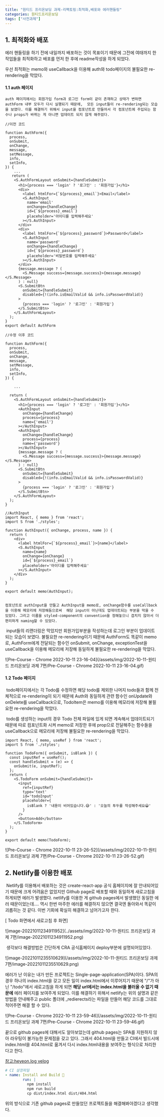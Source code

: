 ```yaml
---
title: "원티드 프리온보딩 과제-리팩토링:최적화,배포와 에러핸들링"
categories: 원티드프리온보딩
tags: ["사전과제"]
---
```






## 1. 최적화와 배포

 에러 핸들링을 하기 전에 내일까지 배포하는 것이 목표이기 때문에 그전에 여태까지 한 작업들을 최적화하고 배포를 먼저 한 후에 readme작성을 하게 되었다. 

우선 최적화는 memo와 useCallback을 이용해 auth와 todo페이지의 불필요한 re-rendering을 막았다. 

 #### 1.1 auth 페이지

 	auth 페이지에서는 회원가입 form과 로그인 form이 같이 존재하고 상태가 변하면 authForm 내부 모두가 다시 실행되기 때문에,  모든 input들이 re-rendering되는 모습을 보였다. 이를 해결하기 위해서 input을 컴포넌트로 만들어서 각 컴포넌트에 주입되는 함수나 props가 바뀌는 게 아니면 업데이트 되지 않게 해주었다.



```react
//이전 코드

function AuthForm({
  process,
  onSubmit,
  onChange,
  message,
  setMessage,
  info,
  setInfo,
}) {
	...
   return (
    <S.AuthFormLayout onSubmit={handleSubmit}>
      <h1>{process === 'login' ? '로그인' : '회원가입'}</h1>
      <div>
        <label htmlFor={`${process}_email`}>Email</label>
        <S.AuthInput
          name='email'
          onChange={handleChange}
          id={`${process}_email`}
          placeholder='아이디를 입력해주세요'
        ></S.AuthInput>
      </div>
      <div>
        <label htmlFor={`${process}_password`}>Password</label>
        <S.AuthInput
          name='password'
          onChange={handleChange}
          id={`${process}_password`}
          placeholder='비밀번호를 입력해주세요'
        ></S.AuthInput>
      </div>
      {message.message ? (
        <S.Message success={message.success}>{message.message}</S.Message>
      ) : null}
      <S.SubmitBtn
        onSubmit={handleSubmit}
        disabled={!(info.isEmailValid && info.isPasswordValid)}
      >
        {process === 'login' ? '로그인' : '회원가입'}
      </S.SubmitBtn>
    </S.AuthFormLayout>
  );
}
export default AuthForm

//수정 이후 코드

function AuthForm({
  process,
  onSubmit,
  onChange,
  message,
  setMessage,
  info,
  setInfo,
}) {
    
	...
    
  return (
    <S.AuthFormLayout onSubmit={handleSubmit}>
      <h1>{process === 'login' ? '로그인' : '회원가입'}</h1>
      <AuthInput
        onChange={handleChange}
        process={process}
        name={'email'}
      ></AuthInput>
      <AuthInput
        onChange={handleChange}
        process={process}
        name={'password'}
      ></AuthInput>
      {message.message ? (
        <S.Message success={message.success}>{message.message}</S.Message>
      ) : null}
      <S.SubmitBtn
        onSubmit={handleSubmit}
        disabled={!(info.isEmailValid && info.isPasswordValid)}
      >
        {process === 'login' ? '로그인' : '회원가입'}
      </S.SubmitBtn>
    </S.AuthFormLayout>
  );
}

//AuthInput
import React, { memo } from 'react';
import S from './styles';

function AuthInput({ onChange, process, name }) {
  return (
    <div>
      <label htmlFor={`${process}_email`}>{name}</label>
      <S.AuthInput
        name={name}
        onChange={onChange}
        id={`${process}_email`}
        placeholder='아이디를 입력해주세요'
      ></S.AuthInput>
    </div>
  );
}

export default memo(AuthInput);


```



 	컴포넌트로 authInput을 만들고 AuthInput을 memo로, onChange함수를 useCallback을 이용해 메모리에 저장해둠으로써  해당 input이 아닌데도 업데이트되는 부분을 막을 수 있었다. 그리고 이름을 styled-component의 convention을 정해놓으니 겹치지 않아서 더 편리하게 naming할 수 있었다. 



​	input들의 리랜더링은 막았지만 회원가입부분을 작성하는데 로그인 부분이 업데이트 되는 모습이 보였다. 불필요한 re-rendering이기 때문에 AuthForm도 똑같이 memo로, AuthForm에게 전달되는 함수인 onSubmit, onChange, exceptionTest을 useCallback을 이용해 메모리에 저장해 동일하게 불필요한 re-rendering을 막았다.

![Pre-Course - Chrome 2022-10-11 23-16-04](/assets/img/2022-10-11-원티드 프리온보딩 과제 7편/Pre-Course - Chrome 2022-10-11 23-16-04.gif)

#### 1.2 Todo 페이지

​	 todo페이지에서는 각 Todo를 수정하면 해당 todo를 제외한 나머지 todo들과 함께 전체적으로 re-rendering이 되기 때문에 Auth와 동일하게 관련 함수인 onUpdate와 onDelete를 useCallback으로, TodoItem은 memo를 이용해 메모리에 저장해 불필요한 re-rendering을 막았다. 

​	todo를 생성하는 input의 경우 Todo 전체 파일에 있게 되면 계속해서 업데이트되기 때문에 따로 컴포넌트화 시켜 memo로 저장한 후에 prop으로 전달해주는 함수들을 useCallback으로 메모리에 저장해  불필요한 re-rendering을 막았다.



```react
import React, { memo, useRef } from 'react';
import S from './styles';

function TodoForm({ onSubmit, isBlank }) {
  const inputRef = useRef();
  const handleSubmit = (e) => {
    onSubmit(e, inputRef);
  };
  return (
    <S.TodoForm onSubmit={handleSubmit}>
      <input
        ref={inputRef}
        type='text'
        id='todoInput'
        placeholder={
          isBlank ? '내용이 비어있습니다.😅' : '오늘의 투두를 작성해주세요😀'
        }
      />
      <button>Add</button>
    </S.TodoForm>
  );
}

export default memo(TodoForm);

```



![Pre-Course - Chrome 2022-10-11 23-26-52](/assets/img/2022-10-11-원티드 프리온보딩 과제 7편/Pre-Course - Chrome 2022-10-11 23-26-52.gif)

 



## 2. Netlify를 이용한 배포

​	Netlify를 이용해서 배포하는 것은 create-react-app 공식 홈페이지에 잘 안내되어있기 때문에 크게 어려움은 없었지만 Github page로 배포할 때와 동일하게 새로고침을 하게되면 에러가 발생했다. netlify를 이용한 게 github pages에서 발생했던 동일한 에러 때문이었는데.... 역시 한번 마주한 에러를 해결하지 않으면 결국엔 돌아와서 똑같이 괴롭히는 것 같다. 이번 기회에 확실히 해결하고 넘어가고자 한다.  

[ Todo 화면에서 새로고침 후 화면]

![image-20221011234911952](../assets/img/2022-10-11-원티드 프리온보딩 과제 7편/image-20221011234911952.png)



​	생각보다 해결방법은 간단하게 CRA 공식홈페이지 deploy부분에 설명되어있었다.

![image-20221011235510629](/assets/img/2022-10-11-원티드 프리온보딩 과제 7편/image-20221011235510629.png)



 에러가 난 이유는 내가 만든 프로젝트는 Single-page-application(SPA)이다. SPA의 경우 하나의 index.html을 갖고 모든 일이 index.html에서 이루어지기 때문에 "/"가 아닌 "/todo"에서 새로고침을 하게 되면 **해당 url에서는 index.html을 불러올 수 없기 때문에** 에러 페이지를 보여주게 되었다. 이를 해결하기 위해서 netlify는 위의 설명과 같은 방법을 안내해주고 public 폴더에 _redierects라는 파일을 만들어 해당 코드를 그대로 적어주면 해결 할 수 있다.



![Pre-Course - Chrome 2022-10-11 23-59-46](/assets/img/2022-10-11-원티드 프리온보딩 과제 7편/Pre-Course - Chrome 2022-10-11 23-59-46.gif)



끝으로 github pages에 대해서도 알아보았는데 github pages는 SPA를 지원하지 않아 라우팅이 불가능한 문제점을 갖고 있다. 그래서 404.html을 만들고 CI에서 빌드시에 index.html을 404.html로 옮겨서 다시 index.html내용을 보여주는 형식으로 처리한다고 한다. 

[참고:heyeon.log velog ](https://velog.io/@heyoon/github-pages%EC%97%90%EC%84%9C-%EB%9D%BC%EC%9A%B0%ED%8C%85%EB%90%9C-%ED%8E%98%EC%9D%B4%EC%A7%80%EC%97%90%EC%84%9C-%EC%83%88%EB%A1%9C%EA%B3%A0%EC%B9%A8%EC%8B%9C-404%ED%8E%98%EC%9D%B4%EC%A7%80%EB%A5%BC-%EB%B0%98%ED%99%98%ED%95%A9%EB%8B%88%EB%8B%A4)

```yml
# CI 설정파일
- name: Install and Build 🔧 
        run: |
          npm install
          npm run build
          cp dist/index.html dist/404.html
```



 위의 방식으로 기존 github pages로 만들었던 프로젝트들을 해결해봐야겠다고 생각했다.



